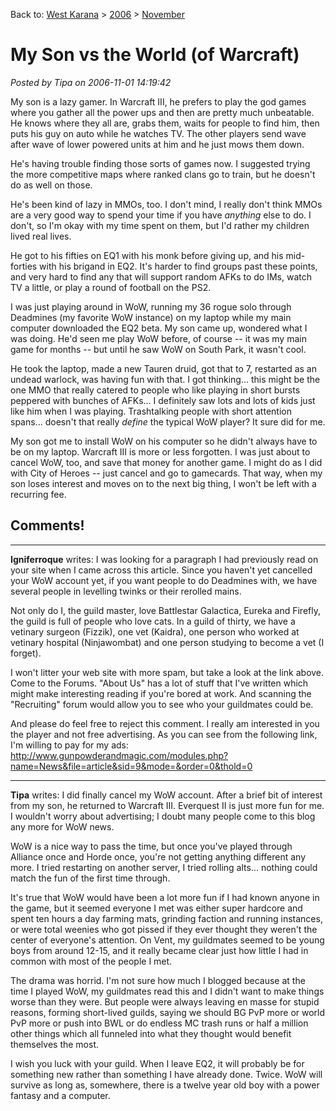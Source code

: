 Back to: [West Karana](/posts/westkarana.md) > [2006](/posts/2006/westkarana.md) > [November](./westkarana.md)
# My Son vs the World (of Warcraft)

*Posted by Tipa on 2006-11-01 14:19:42*

My son is a lazy gamer. In Warcraft III, he prefers to play the god games where you gather all the power ups and then are pretty much unbeatable. He knows where they all are, grabs them, waits for people to find him, then puts his guy on auto while he watches TV. The other players send wave after wave of lower powered units at him and he just mows them down.

He's having trouble finding those sorts of games now. I suggested trying the more competitive maps where ranked clans go to train, but he doesn't do as well on those.

He's been kind of lazy in MMOs, too. I don't mind, I really don't think MMOs are a very good way to spend your time if you have *anything* else to do. I don't, so I'm okay with my time spent on them, but I'd rather my children lived real lives.

He got to his fifties on EQ1 with his monk before giving up, and his mid-forties with his brigand in EQ2. It's harder to find groups past these points, and very hard to find any that will support random AFKs to do IMs, watch TV a little, or play a round of football on the PS2.

I was just playing around in WoW, running my 36 rogue solo through Deadmines (my favorite WoW instance) on my laptop while my main computer downloaded the EQ2 beta. My son came up, wondered what I was doing. He'd seen me play WoW before, of course -- it was my main game for months -- but until he saw WoW on South Park, it wasn't cool.

He took the laptop, made a new Tauren druid, got that to 7, restarted as an undead warlock, was having fun with that. I got thinking... this might be the one MMO that really catered to people who like playing in short bursts peppered with bunches of AFKs... I definitely saw lots and lots of kids just like him when I was playing. Trashtalking people with short attention spans... doesn't that really *define* the typical WoW player? It sure did for me.

My son got me to install WoW on his computer so he didn't always have to be on my laptop. Warcraft III is more or less forgotten.
I was just about to cancel WoW, too, and save that money for another game. I might do as I did with City of Heroes -- just cancel and go to gamecards. That way, when my son loses interest and moves on to the next big thing, I won't be left with a recurring fee.
## Comments!

---

**Igniferroque** writes: I was looking for a paragraph I had previously read on your site when I came across this article. Since you haven't yet cancelled your WoW account yet, if you want people to do Deadmines with, we have several people in levelling twinks or their rerolled mains.

Not only do I, the guild master, love Battlestar Galactica, Eureka and Firefly, the guild is full of people who love cats. In a guild of thirty, we have a vetinary surgeon (Fizzik), one vet (Kaidra), one person who worked at vetinary hospital (Ninjawombat) and one person studying to become a vet (I forget).

I won't litter your web site with more spam, but take a look at the link above. Come to the Forums. "About Us" has a lot of stuff that I've written which might make interesting reading if you're bored at work. And scanning the "Recruiting" forum would allow you to see who your guildmates could be.

And please do feel free to reject this comment. I really am interested in you the player and not free advertising. As you can see from the following link, I'm willing to pay for my ads:
http://www.gunpowderandmagic.com/modules.php?name=News&file=article&sid=9&mode=&order=0&thold=0

---

**Tipa** writes: I did finally cancel my WoW account. After a brief bit of interest from my son, he returned to Warcraft III. Everquest II is just more fun for me. I wouldn't worry about advertising; I doubt many people come to this blog any more for WoW news.

WoW is a nice way to pass the time, but once you've played through Alliance once and Horde once, you're not getting anything different any more. I tried restarting on another server, I tried rolling alts... nothing could match the fun of the first time through.

It's true that WoW would have been a lot more fun if I had known anyone in the game, but it seemed everyone I met was either super hardcore and spent ten hours a day farming mats, grinding faction and running instances, or were total weenies who got pissed if they ever thought they weren't the center of everyone's attention. On Vent, my guildmates seemed to be young boys from around 12-15, and it really became clear just how little I had in common with most of the people I met.

The drama was horrid. I'm not sure how much I blogged because at the time I played WoW, my guildmates read this and I didn't want to make things worse than they were. But people were always leaving en masse for stupid reasons, forming short-lived guilds, saying we should BG PvP more or world PvP more or push into BWL or do endless MC trash runs or half a million other things which all funneled into what they thought would benefit themselves the most.

I wish you luck with your guild. When I leave EQ2, it will probably be for something new rather than something I have already done. Twice. WoW will survive as long as, somewhere, there is a twelve year old boy with a power fantasy and a computer.

